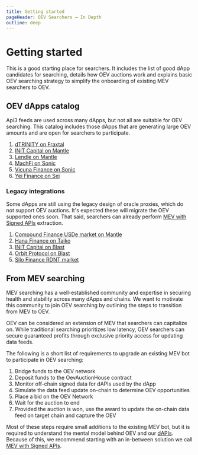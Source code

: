 ```yaml
---
title: Getting started
pageHeader: OEV Searchers → In Depth
outline: deep
---
```


<PageHeader/>

# Getting started

This is a good starting place for searchers. It includes the list of good dApp candidates for searching, details how OEV auctions
work and explains basic OEV searching strategy to simplify the onboarding of
existing MEV searchers to OEV.

## OEV dApps catalog

Api3 feeds are used across many dApps, but not all are suitable for OEV searching. This catalog includes those dApps that are generating large OEV amounts and are open for searchers to participate.

<!-- NOTE: Make sure these are sorted alphabetically; title matches information in @api3/contracts; homepage points to the dApp market (can differ from dApp landing page) -->

1. [dTRINITY on Fraxtal](https://dtrinity.org/)
2. [INIT Capital on Mantle](https://app.init.capital/?chain=5000)
3. [Lendle on Mantle](https://lendle.xyz/)
4. [MachFi on Sonic](https://www.machfi.xyz/)
5. [Vicuna Finance on Sonic](https://vicunafinance.com/)
6. [Yei Finance on Sei](https://www.yei.finance/)

### Legacy integrations

Some dApps are still using the legacy design of oracle proxies, which do not support OEV auctions. It's expected these will migrate the OEV supported ones soon. That said, searchers can already
perform [MEV with Signed APIs](/oev-searchers/in-depth/mev-with-signed-apis)
extraction.

<!-- NOTE: Make sure these are sorted alphabetically; title matches information in @api3/contracts; homepage points to the dApp market (can differ from dApp landing page) -->

1. [Compound Finance USDe market on Mantle](https://app.compound.finance/markets/usde-mantle)
2. [Hana Finance on Taiko](https://www.hana.finance/)
3. [INIT Capital on Blast](https://app.init.capital/?chain=81457)
4. [Orbit Protocol on Blast](https://orbitlending.io/)
5. [Silo Finance RDNT market](https://app.silo.finance/silo/0x19d3F8D09773065867e9fD11716229e73481c55A)

## From MEV searching

MEV searching has a well-established community and expertise in securing health
and stability across many dApps and chains. We want to motivate this community
to join OEV searching by outlining the steps to transition from MEV to OEV.

OEV can be considered an extension of MEV that searchers can capitalize on. While traditional searching prioritizes low latency, OEV searchers can secure guaranteed profits through exclusive priority access for updating data feeds.

The following is a short list of requirements to upgrade an existing MEV
bot to participate in OEV searching:

1. Bridge funds to the OEV network
2. Deposit funds to the OevAuctionHouse contract
3. Monitor off-chain signed data for dAPIs used by the dApp
4. Simulate the data feed update on-chain to determine OEV opportunities
5. Place a bid on the OEV Network
6. Wait for the auction to end
7. Provided the auction is won, use the award to update the on-chain data feed on target chain and capture
   the OEV

Most of these steps require small additions to the existing MEV bot, but it is
required to understand the mental model behind OEV and our
[dAPIs](#/oev-searchers/in-depth/dapis/). Because of this, we recommend starting
with an in-between solution we call
[MEV with Signed APIs](/oev-searchers/in-depth/mev-with-signed-apis).
